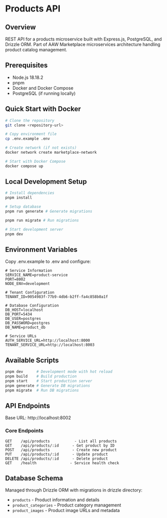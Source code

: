 # Products API

## Overview

REST API for a products microservice built with Express.js, PostgreSQL, and Drizzle ORM. Part of AAW Marketplace microservices architecture handling product catalog management.

## Prerequisites

- Node.js 18.18.2
- pnpm
- Docker and Docker Compose
- PostgreSQL (if running locally)

## Quick Start with Docker

```bash
# Clone the repository
git clone <repository-url>

# Copy environment file
cp .env.example .env

# Create network (if not exists)
docker network create marketplace-network

# Start with Docker Compose
docker compose up
```

## Local Development Setup

```bash
# Install dependencies
pnpm install

# Setup database
pnpm run generate # Generate migrations

pnpm run migrate # Run migrations

# Start development server
pnpm dev
```

## Environment Variables

Copy .env.example to .env and configure:

```plaintext
# Service Information
SERVICE_NAME=product-service
PORT=8002
NODE_ENV=development

# Tenant Configuration
TENANT_ID=9054983f-77b9-4db6-b2ff-fa4c858b0a1f

# Database Configuration
DB_HOST=localhost
DB_PORT=5434
DB_USER=postgres
DB_PASSWORD=postgres
DB_NAME=product_db

# Service URLs
AUTH_SERVICE_URL=http://localhost:8000
TENANT_SERVICE_URL=http://localhost:8003
```

## Available Scripts

```bash
pnpm dev      # Development mode with hot reload
pnpm build    # Build production
pnpm start    # Start production server
pnpm generate # Generate DB migrations
pnpm migrate  # Run DB migrations
```

## API Endpoints

Base URL: http://localhost:8002

### Core Endpoints

```plaintext
GET    /api/products           - List all products
GET    /api/products/:id      - Get product by ID
POST   /api/products          - Create new product
PUT    /api/products/:id      - Update product
DELETE /api/products/:id      - Delete product
GET    /health               - Service health check
```

## Database Schema

Managed through Drizzle ORM with migrations in drizzle directory:

- `products` - Product information and details
- `product_categories` - Product category management
- `product_images` - Product image URLs and metadata
